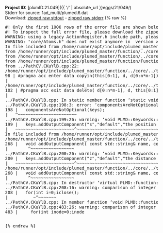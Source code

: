 **Project ID:** [plumID:21.049]({{ '/' | absolute_url }}eggs/21/049/)  
Stderr for source:  1ad_multi/plumed.6.dat   
Download: [zipped raw stdout](plumed.6.dat.plumed_master.stdout.txt.zip) - [zipped raw stderr](plumed.6.dat.plumed_master.stderr.txt.zip) 
{% raw %}
<pre>
#! Only the first 1000 rows of the error file are shown below
#! To inspect the full error file, please download the zipped raw stderr file above
WARNING: using a legacy ActionRegister.h include path, please use <<#include "core/ActionRegister.h">>
WARNING: "core/Atoms.h" does not exist anymore in  version >=2.10, you should change your code.
In file included from /home/runner/opt/include/plumed_master/function/../core/../tools/Tools.h:27,
from /home/runner/opt/include/plumed_master/function/../core/Action.h:28,
from /home/runner/opt/include/plumed_master/function/../core/ActionWithValue.h:25,
from /home/runner/opt/include/plumed_master/function/Function.h:25,
from ../PathCV.CKuYlB.cpp:22:
/home/runner/opt/include/plumed_master/function/../core/../tools/Tensor.h:98: warning: ignoring ‘#pragma acc enter’ [-Wunknown-pragmas]
98 | #pragma acc enter data copyin(this[0:1], d, d[0:n*m-1])
|
/home/runner/opt/include/plumed_master/function/../core/../tools/Tensor.h:102: warning: ignoring ‘#pragma acc exit’ [-Wunknown-pragmas]
102 | #pragma acc exit data delete( d[0:n*m-1], d, this[0:1])
|
../PathCV.CKuYlB.cpp: In static member function ‘static void PLMD::function::PathCV::registerKeywords(PLMD::Keywords&)’:
../PathCV.CKuYlB.cpp:198:3: error: ‘componentsAreNotOptional’ was not declared in this scope
198 |   componentsAreNotOptional(keys);
|   ^~~~~~~~~~~~~~~~~~~~~~~~
../PathCV.CKuYlB.cpp:199:26: warning: ‘void PLMD::Keywords::addOutputComponent(const std::string&, const std::string&, const std::string&)’ is deprecated: Use addOutputComponent with four argument and specify valid types for value from scalar/vector/matrix/grid [-Wdeprecated-declarations]
199 |   keys.addOutputComponent("s","default","the position on the path");
|   ~~~~~~~~~~~~~~~~~~~~~~~^~~~~~~~~~~~~~~~~~~~~~~~~~~~~~~~~~~~~~~~~~
In file included from /home/runner/opt/include/plumed_master/function/../core/Action.h:27:
/home/runner/opt/include/plumed_master/function/../core/../tools/Keywords.h:268:8: note: declared here
268 |   void addOutputComponent( const std::string& name, const std::string& key, const std::string& descr );
|        ^~~~~~~~~~~~~~~~~~
../PathCV.CKuYlB.cpp:200:26: warning: ‘void PLMD::Keywords::addOutputComponent(const std::string&, const std::string&, const std::string&)’ is deprecated: Use addOutputComponent with four argument and specify valid types for value from scalar/vector/matrix/grid [-Wdeprecated-declarations]
200 |   keys.addOutputComponent("z","default","the distance from the path");
|   ~~~~~~~~~~~~~~~~~~~~~~~^~~~~~~~~~~~~~~~~~~~~~~~~~~~~~~~~~~~~~~~~~~~
/home/runner/opt/include/plumed_master/function/../core/../tools/Keywords.h:268:8: note: declared here
268 |   void addOutputComponent( const std::string& name, const std::string& key, const std::string& descr );
|        ^~~~~~~~~~~~~~~~~~
../PathCV.CKuYlB.cpp: In destructor ‘virtual PLMD::function::PathCV::~PathCV()’:
../PathCV.CKuYlB.cpp:208:16: warning: comparison of integer expressions of different signedness: ‘int’ and ‘unsigned int’ [-Wsign-compare]
208 |   for(int i=0;i<mw_n_;++i){
|               ~^~~~~~
../PathCV.CKuYlB.cpp: In constructor ‘PLMD::function::PathCV::PathCV(const PLMD::ActionOptions&)’:
../PathCV.CKuYlB.cpp:236:16: warning: comparison of integer expressions of different signedness: ‘int’ and ‘unsigned int’ [-Wsign-compare]
236 |   for(int i=0;i<mw_n_;++i){
|               ~^~~~~~
../PathCV.CKuYlB.cpp:259:11: warning: comparison of integer expressions of different signedness: ‘int’ and ‘unsigned int’ [-Wsign-compare]
259 |       if(i==mw_id_) ifiles[i]->close();
|          ~^~~~~~~~
../PathCV.CKuYlB.cpp: In member function ‘void PLMD::function::PathCV::generatePath()’:
../PathCV.CKuYlB.cpp:483:26: warning: comparison of integer expressions of different signedness: ‘int’ and ‘unsigned int’ [-Wsign-compare]
483 |     for(int inode=0;inode<nnodes;inode++){
|                     ~~~~~^~~~~~~
../PathCV.CKuYlB.cpp: In member function ‘void PLMD::function::PathCV::readMultipleWalkers()’:
../PathCV.CKuYlB.cpp:941:16: warning: comparison of integer expressions of different signedness: ‘int’ and ‘unsigned int’ [-Wsign-compare]
941 |   for(int i=0;i<mw_n_;++i){
|               ~^~~~~~
../PathCV.CKuYlB.cpp:942:9: warning: comparison of integer expressions of different signedness: ‘int’ and ‘unsigned int’ [-Wsign-compare]
942 |     if(i==mw_id_) continue;
|        ~^~~~~~~~
../PathCV.CKuYlB.cpp:957:5: error: invalid use of incomplete type ‘class PLMD::Communicator’
957 |     comm.Barrier();
|     ^~~~
In file included from /home/runner/opt/include/plumed_master/function/../core/../tools/OFile.h:25,
from /home/runner/opt/include/plumed_master/function/../core/../tools/Log.h:25,
from /home/runner/opt/include/plumed_master/function/../core/Action.h:30:
/home/runner/opt/include/plumed_master/function/../core/../tools/FileBase.h:29:7: note: forward declaration of ‘class PLMD::Communicator’
29 | class Communicator;
|       ^~~~~~~~~~~~
../PathCV.CKuYlB.cpp:958:5: error: invalid use of incomplete type ‘class PLMD::Communicator’
958 |     multi_sim_comm.Barrier();
|     ^~~~~~~~~~~~~~
/home/runner/opt/include/plumed_master/function/../core/../tools/FileBase.h:29:7: note: forward declaration of ‘class PLMD::Communicator’
29 | class Communicator;
|       ^~~~~~~~~~~~
terminate called after throwing an instance of 'PLMD::Plumed::ExceptionError'
what():
(core/PlumedMain.cpp:1502) void PLMD::PlumedMain::load(const std::string&)
An error happened while executing command env PLUMED_ROOT='/home/runner/opt/lib/plumed_master' PLUMED_VERSION='2.11.0-dev' PLUMED_HTMLDIR='/home/runner/opt/share/doc/plumed_master' PLUMED_INCLUDEDIR='/home/runner/opt/include' PLUMED_PROGRAM_NAME='plumed_master' PLUMED_IS_INSTALLED='yes' "/home/runner/opt/lib/plumed_master"/scripts/mklib.sh -n -o ./../PathCV.2.11.0-dev.so ../PathCV.cpp

[pkrvm7jw40e0xgp:10084] *** Process received signal ***
[pkrvm7jw40e0xgp:10084] Signal: Aborted (6)
[pkrvm7jw40e0xgp:10084] Signal code:  (-6)
[pkrvm7jw40e0xgp:10084] [ 0] /lib/x86_64-linux-gnu/libc.so.6(+0x45330)[0x7fbcde045330]
[pkrvm7jw40e0xgp:10084] [ 1] /lib/x86_64-linux-gnu/libc.so.6(pthread_kill+0x11c)[0x7fbcde09eb2c]
[pkrvm7jw40e0xgp:10084] [ 2] /lib/x86_64-linux-gnu/libc.so.6(gsignal+0x1e)[0x7fbcde04527e]
[pkrvm7jw40e0xgp:10084] [ 3] /lib/x86_64-linux-gnu/libc.so.6(abort+0xdf)[0x7fbcde0288ff]
[pkrvm7jw40e0xgp:10084] [ 4] /lib/x86_64-linux-gnu/libstdc++.so.6(+0xa5ff5)[0x7fbcde4a5ff5]
[pkrvm7jw40e0xgp:10084] [ 5] /lib/x86_64-linux-gnu/libstdc++.so.6(+0xbb0da)[0x7fbcde4bb0da]
[pkrvm7jw40e0xgp:10084] [ 6] /lib/x86_64-linux-gnu/libstdc++.so.6(_ZSt10unexpectedv+0x0)[0x7fbcde4a5a55]
[pkrvm7jw40e0xgp:10084] [ 7] /lib/x86_64-linux-gnu/libstdc++.so.6(+0xa5a6f)[0x7fbcde4a5a6f]
[pkrvm7jw40e0xgp:10084] [ 8] plumed_master(+0x146dd)[0x55b5a5ef76dd]
[pkrvm7jw40e0xgp:10084] [ 9] /lib/x86_64-linux-gnu/libc.so.6(+0x2a1ca)[0x7fbcde02a1ca]
[pkrvm7jw40e0xgp:10084] [10] /lib/x86_64-linux-gnu/libc.so.6(__libc_start_main+0x8b)[0x7fbcde02a28b]
[pkrvm7jw40e0xgp:10084] [11] plumed_master(+0x15365)[0x55b5a5ef8365]
[pkrvm7jw40e0xgp:10084] *** End of error message ***
</pre>
{% endraw %}
